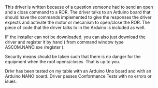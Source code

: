 This driver is written because of a question someone had to send an
open and a close command to a ROR.
The driver talks to an Arduino board that should have the commands
implemented to give the responses the driver expects and activate
the motor or mecanism to open/close the ROR.
The piece of code that the driver talks to in the Arduino is
included as well.

IF the installer can not be downloaded, you can also just download
the driver and register it by hand ( from command window type
ASCOM.NANO.exe /register ).

Security means should be taken such that there is no danger for
the equipment when the roof opens/closes.
That is up to you.

Drivr has been tested on my table with an Arduino Uno board and with
an Arduino NANO board.
Driver passes Conformance Tests with no errors or isues.
